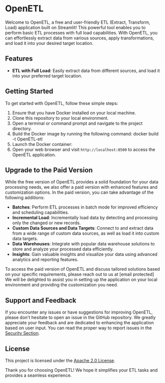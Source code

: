 # OpenETL

Welcome to OpenETL, a free and user-friendly ETL (Extract, Transform, Load) application built on Streamlit! This powerful tool enables you to perform basic ETL processes with full load capabilities. With OpenETL, you can effortlessly extract data from various sources, apply transformations, and load it into your desired target location.

## Features

- **ETL with Full Load**: Easily extract data from different sources, and load it into your preferred target location.

## Getting Started

To get started with OpenETL, follow these simple steps:

1. Ensure that you have Docker installed on your local machine.
2. Clone this repository to your local environment.
3. Open a terminal or command prompt and navigate to the project directory.
4. Build the Docker image by running the following command: docker build -t OpenETL-etl 
5. Launch the Docker container:
6. Open your web browser and visit `http://localhost:8500` to access the OpenETL application.

## Upgrade to the Paid Version

While the free version of OpenETL provides a solid foundation for your data processing needs, we also offer a paid version with enhanced features and customization options. In the paid version, you can take advantage of the following additions:

- **Batches**: Perform ETL processes in batch mode for improved efficiency and scheduling capabilities.
- **Incremental Load**: Incrementally load data by detecting and processing only the changed or new records.
- **Custom Data Sources and Data Targets**: Connect to and extract data from a wide range of custom data sources, as well as load it into custom data targets.
- **Data Warehouses**: Integrate with popular data warehouse solutions to store and analyze your processed data efficiently.
- **Insights**: Gain valuable insights and visualize your data using advanced analytics and reporting features.

To access the paid version of OpenETL and discuss tailored solutions based on your specific requirements, please reach out to us at [email protected] We will be delighted to assist you in setting up the application on your local environment and providing the customization you need.

## Support and Feedback

If you encounter any issues or have suggestions for improving OpenETL, please don't hesitate to open an issue in the GitHub repository. We greatly appreciate your feedback and are dedicated to enhancing the application based on user input. You can read the proper way to report issues in the [Security Section](SECURITY.md).

## License

This project is licensed under the [Apache 2.0 License](LICENSE). 

Thank you for choosing OpenETL! We hope it simplifies your ETL tasks and provides a seamless experience.


